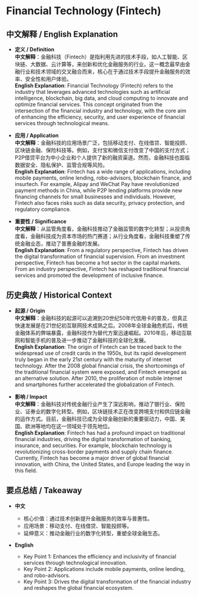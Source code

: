 # Financial Technology (Fintech)

## 中文解释 / English Explanation

* **定义 / Definition**  
  **中文解释**：金融科技（Fintech）是指利用先进的技术手段，如人工智能、区块链、大数据、云计算等，来创新和优化金融服务的行业。这一概念最早由金融行业和技术领域的交叉融合而来，核心在于通过技术手段提升金融服务的效率、安全性和用户体验。  
  **English Explanation**: Financial Technology (Fintech) refers to the industry that leverages advanced technologies such as artificial intelligence, blockchain, big data, and cloud computing to innovate and optimize financial services. This concept originated from the intersection of the financial industry and technology, with the core aim of enhancing the efficiency, security, and user experience of financial services through technological means.

* **应用 / Application**  
  **中文解释**：金融科技的应用场景广泛，包括移动支付、在线借贷、智能投顾、区块链金融、保险科技等。例如，支付宝和微信支付改变了中国的支付方式；P2P借贷平台为中小企业和个人提供了新的融资渠道。然而，金融科技也面临数据安全、隐私保护、监管合规等风险。  
  **English Explanation**: Fintech has a wide range of applications, including mobile payments, online lending, robo-advisors, blockchain finance, and insurtech. For example, Alipay and WeChat Pay have revolutionized payment methods in China, while P2P lending platforms provide new financing channels for small businesses and individuals. However, Fintech also faces risks such as data security, privacy protection, and regulatory compliance.

* **重要性 / Significance**  
  **中文解释**：从监管角度看，金融科技推动了金融监管的数字化转型；从投资角度看，金融科技成为资本市场的热门赛道；从行业角度看，金融科技重塑了传统金融业态，推动了普惠金融的发展。  
  **English Explanation**: From a regulatory perspective, Fintech has driven the digital transformation of financial supervision. From an investment perspective, Fintech has become a hot sector in the capital markets. From an industry perspective, Fintech has reshaped traditional financial services and promoted the development of inclusive finance.

## 历史典故 / Historical Context

* **起源 / Origin**  
  **中文解释**：金融科技的起源可以追溯到20世纪50年代信用卡的普及，但真正快速发展是在21世纪初互联网技术成熟之后。2008年全球金融危机后，传统金融体系的弊端暴露，金融科技作为替代方案迅速崛起。2010年后，移动互联网和智能手机的普及进一步推动了金融科技的全球化发展。  
  **English Explanation**: The origin of Fintech can be traced back to the widespread use of credit cards in the 1950s, but its rapid development truly began in the early 21st century with the maturity of internet technology. After the 2008 global financial crisis, the shortcomings of the traditional financial system were exposed, and Fintech emerged as an alternative solution. After 2010, the proliferation of mobile internet and smartphones further accelerated the globalization of Fintech.

* **影响 / Impact**  
  **中文解释**：金融科技对传统金融行业产生了深远影响，推动了银行业、保险业、证券业的数字化转型。例如，区块链技术正在改变跨境支付和供应链金融的运作方式。目前，金融科技已成为全球金融创新的重要驱动力，中国、美国、欧洲等地均在这一领域处于领先地位。  
  **English Explanation**: Fintech has had a profound impact on traditional financial industries, driving the digital transformation of banking, insurance, and securities. For example, blockchain technology is revolutionizing cross-border payments and supply chain finance. Currently, Fintech has become a major driver of global financial innovation, with China, the United States, and Europe leading the way in this field.

## 要点总结 / Takeaway

* **中文**  
  - 核心价值：通过技术创新提升金融服务的效率与普惠性。  
  - 应用场景：移动支付、在线借贷、智能投顾等。  
  - 延伸意义：推动金融行业的数字化转型，重塑全球金融生态。  

* **English**  
  - Key Point 1: Enhances the efficiency and inclusivity of financial services through technological innovation.  
  - Key Point 2: Applications include mobile payments, online lending, and robo-advisors.  
  - Key Point 3: Drives the digital transformation of the financial industry and reshapes the global financial ecosystem.